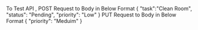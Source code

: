 To Test API , 
POST Request to Body in Below Format
{
  "task":"Clean Room",
  "status": "Pending",
  "priority": "Low"
}
PUT Request to Body in Below Format
{
  "priority": "Meduim"
}
